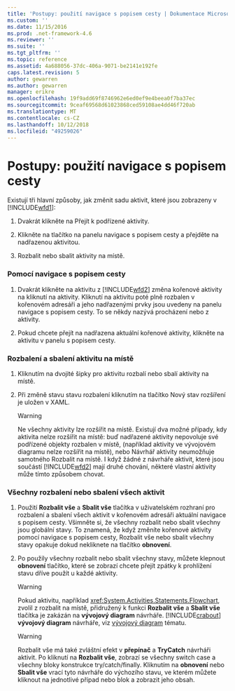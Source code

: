 ```yaml
---
title: 'Postupy: použití navigace s popisem cesty | Dokumentace Microsoftu'
ms.custom: ''
ms.date: 11/15/2016
ms.prod: .net-framework-4.6
ms.reviewer: ''
ms.suite: ''
ms.tgt_pltfrm: ''
ms.topic: reference
ms.assetid: 4a688056-37dc-406a-9071-be2141e192fe
caps.latest.revision: 5
author: gewarren
ms.author: gewarren
manager: erikre
ms.openlocfilehash: 19f9add69f8746962e6ed0ef9e4beea0f7ba37ec
ms.sourcegitcommit: 9ceaf69568d61023868ced59108ae4dd46f720ab
ms.translationtype: MT
ms.contentlocale: cs-CZ
ms.lasthandoff: 10/12/2018
ms.locfileid: "49259026"
---
```

# <a name="how-to-use-breadcrumb-navigation"></a>Postupy: použití navigace s popisem cesty
Existují tři hlavní způsoby, jak změnit sadu aktivit, které jsou zobrazeny v [!INCLUDE[wfd1](../includes/wfd1-md.md)]:  
  
1.  Dvakrát klikněte na Přejít k podřízené aktivity.  
  
2.  Klikněte na tlačítko na panelu navigace s popisem cesty a přejděte na nadřazenou aktivitou.  
  
3.  Rozbalit nebo sbalit aktivity na místě.  
  
### <a name="using-breadcrumb-navigation"></a>Pomocí navigace s popisem cesty  
  
1.  Dvakrát klikněte na aktivitu z [!INCLUDE[wfd2](../includes/wfd2-md.md)] změna kořenové aktivity na kliknutí na aktivity. Kliknutí na aktivitu poté plně rozbalen v kořenovém adresáři a jeho nadřazenými prvky jsou uvedeny na panelu navigace s popisem cesty. To se někdy nazývá procházení nebo z aktivity.  
  
2.  Pokud chcete přejít na nadřazena aktuální kořenové aktivity, klikněte na aktivitu v panelu s popisem cesty.  
  
### <a name="expanding-or-collapsing-an-activity-in-place"></a>Rozbalení a sbalení aktivitu na místě  
  
1.  Kliknutím na dvojité šipky pro aktivitu rozbalí nebo sbalí aktivity na místě.  
  
2.  Při změně stavu stavu rozbalení kliknutím na tlačítko Nový stav rozšíření je uložen v XAML.  
  
    > [!WARNING]
    >  Ne všechny aktivity lze rozšířit na místě. Existují dva možné případy, kdy aktivita nelze rozšířit na místě: buď nadřazené aktivity nepovoluje své podřízené objekty rozbalen v místě, (například aktivity ve vývojovém diagramu nelze rozšířit na místě), nebo Návrhář aktivity neumožňuje samotného Rozbalit na místě. I když žádné z návrháře aktivit, které jsou součástí [!INCLUDE[wfd2](../includes/wfd2-md.md)] mají druhé chování, některé vlastní aktivity může tímto způsobem chovat.  
  
### <a name="expanding-all-or-collapsing-all-activities"></a>Všechny rozbalení nebo sbalení všech aktivit  
  
1.  Použití **Rozbalit vše** a **Sbalit vše** tlačítka v uživatelském rozhraní pro rozbalení a sbalení všech aktivit v kořenovém adresáři aktuální navigace s popisem cesty. Všimněte si, že všechny rozbalit nebo sbalit všechny jsou globální stavy. To znamená, že když změníte kořenové aktivity pomocí navigace s popisem cesty, Rozbalit vše nebo sbalit všechny stavy opakuje dokud nekliknete na tlačítko **obnovení**.  
  
2.  Po použily všechny rozbalit nebo sbalit všechny stavy, můžete klepnout **obnovení** tlačítko, které se zobrazí chcete přejít zpátky k prohlížení stavu dříve použít u každé aktivity.  
  
    > [!WARNING]
    >  Pokud aktivitu, například <xref:System.Activities.Statements.Flowchart>, zvolil z rozbalit na místě, přidružený k funkci **Rozbalit vše** a **Sbalit vše** tlačítka je zakázán na **vývojový diagram**  návrháře. [!INCLUDE[crabout](../includes/crabout-md.md)] **vývojový diagram** návrháře, viz [vývojový diagram](../workflow-designer/flowchart-activity-designer.md) tématu.  
  
    > [!WARNING]
    >  Rozbalit vše má také zvláštní efekt v **přepínač** a **TryCatch** návrháři aktivit. Po kliknutí na **Rozbalit vše**, zobrazí se všechny switch case a všechny bloky konstrukce try/catch/finally. Kliknutím na **obnovení** nebo **Sbalit vše** vrací tyto návrháře do výchozího stavu, ve kterém můžete kliknout na jednotlivé případ nebo blok a zobrazit jeho obsah.